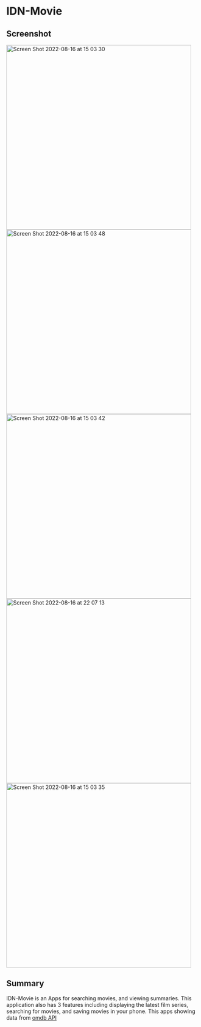 # IDN-Movie

## Screenshot
<img width="485" alt="Screen Shot 2022-08-16 at 15 03 30" src="https://user-images.githubusercontent.com/12253475/184830410-d44fc187-271e-4833-9198-d0f4a4b38a99.png">
<img width="485" alt="Screen Shot 2022-08-16 at 15 03 48" src="https://user-images.githubusercontent.com/12253475/184830469-117f4b2d-fce1-4fbd-abfc-80446f4f21c4.png">
<img width="485" alt="Screen Shot 2022-08-16 at 15 03 42" src="https://user-images.githubusercontent.com/12253475/184830515-fb87b956-f0d4-4f8f-baa2-c89c27d9753b.png">
<img width="485" alt="Screen Shot 2022-08-16 at 22 07 13" src="https://user-images.githubusercontent.com/12253475/184914012-cbe3af46-4e6e-44f1-9fa6-234584441a19.png">
<img width="485" alt="Screen Shot 2022-08-16 at 15 03 35" src="https://user-images.githubusercontent.com/12253475/184830605-3554a4b0-0a6e-4342-8fab-92a34ee04e1a.png">

## Summary

IDN-Movie is an Apps for searching movies, and viewing summaries. This application also has 3 features including displaying the latest film series, searching for movies, and saving movies in your phone. This apps showing data from [omdb API](https://omdbapi.com)
